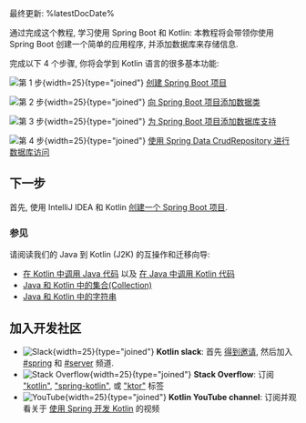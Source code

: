 [//]: # (title: Spring Boot 和 Kotlin 入门)

最终更新: %latestDocDate%

通过完成这个教程, 学习使用 Spring Boot 和 Kotlin:
本教程将会带领你使用 Spring Boot 创建一个简单的应用程序, 并添加数据库来存储信息.

完成以下 4 个步骤, 你将会学到 Kotlin 语言的很多基本功能:

![第 1 步](icon-1.svg){width=25}{type="joined"}  [创建 Spring Boot 项目](jvm-create-project-with-spring-boot.md)

![第 2 步](icon-2.svg){width=25}{type="joined"} [向 Spring Boot 项目添加数据类](jvm-spring-boot-add-data-class.md)

![第 3 步](icon-3.svg){width=25}{type="joined"}  [为 Spring Boot 项目添加数据库支持](jvm-spring-boot-add-db-support.md)

![第 4 步](icon-4.svg){width=25}{type="joined"} [使用 Spring Data CrudRepository 进行数据库访问](jvm-spring-boot-using-crudrepository.md)

## 下一步

首先, 使用 IntelliJ IDEA 和 Kotlin [创建一个 Spring Boot 项目](jvm-create-project-with-spring-boot.md).

### 参见

请阅读我们的 Java 到 Kotlin (J2K) 的互操作和迁移向导:

* [在 Kotlin 中调用 Java 代码](java-interop.md) 以及 [在 Java 中调用 Kotlin 代码](java-to-kotlin-interop.md)
* [Java 和 Kotlin 中的集合(Collection)](java-to-kotlin-collections-guide.md)
* [Java 和 Kotlin 中的字符串](java-to-kotlin-idioms-strings.md)

## 加入开发社区

* ![Slack](slack.svg){width=25}{type="joined"} **Kotlin slack**: 首先 [得到邀请](https://surveys.jetbrains.com/s3/kotlin-slack-sign-up), 然后加入 [#spring](https://kotlinlang.slack.com/archives/C0B8ZTWE4) 和 [#server](https://kotlinlang.slack.com/archives/C0B8RC352) 频道.
* ![Stack Overflow](stackoverflow.svg){width=25}{type="joined"} **Stack Overflow**: 订阅 ["kotlin"](https://stackoverflow.com/questions/tagged/kotlin), ["spring-kotlin"](https://stackoverflow.com/questions/tagged/spring-kotlin), 或 ["ktor"](https://stackoverflow.com/questions/tagged/ktor) 标签
* ![YouTube](youtube.svg){width=25}{type="joined"} **Kotlin YouTube channel**: 订阅并观看关于 [使用 Spring 开发 Kotlin](https://www.youtube.com/playlist?list=PLlFc5cFwUnmxOJL0GSSZ1Vot4KL2Vwe7x) 的视频
